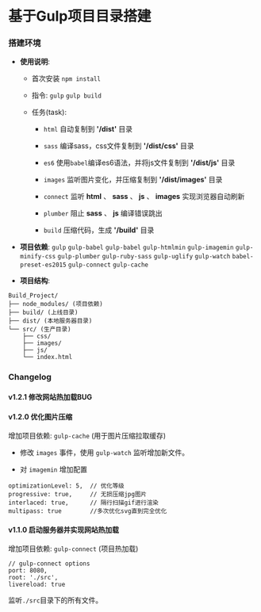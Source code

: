 # 基于Gulp项目目录搭建

### 搭建环境

- **使用说明**:

  - 首次安装 `npm install`

  - 指令: `gulp` `gulp build`

  - 任务(task):

    - `html` 自动复制到 **'/dist'** 目录

    - `sass` 编译sass，css文件复制到 **'/dist/css'** 目录

    - `es6` 使用`babel`编译es6语法，并将js文件复制到 **'/dist/js'** 目录

    - `images` 监听图片变化，并压缩复制到 **'/dist/images'** 目录

    - `connect` 监听 **html** 、 **sass** 、 **js** 、 **images** 实现浏览器自动刷新

    - `plumber` 阻止 **sass** 、 **js** 编译错误跳出

    - `build` 压缩代码，生成 **'/build'** 目录

- **项目依赖**:
`gulp` `gulp-babel` `gulp-babel` `gulp-htmlmin` `gulp-imagemin` `gulp-minify-css` `gulp-plumber` `gulp-ruby-sass` `gulp-uglify` `gulp-watch` `babel-preset-es2015` `gulp-connect` `gulp-cache`

- **项目结构**:

```
Build_Project/
├── node_modules/ (项目依赖)
├── build/ (上线目录)
├── dist/ (本地服务器目录)
└── src/ (生产目录)
    ├── css/
    ├── images/
    ├── js/
    └── index.html
```

### Changelog

#### v1.2.1  修改网站热加载BUG

#### v1.2.0  优化图片压缩

增加项目依赖: `gulp-cache` (用于图片压缩拉取缓存)

- 修改 `images` 事件，使用 `gulp-watch` 监听增加新文件。

- 对 `imagemin` 增加配置

```
optimizationLevel: 5,  // 优化等级
progressive: true,     // 无损压缩jpg图片
interlaced: true,      // 隔行扫描gif进行渲染
multipass: true        //多次优化svg直到完全优化
```

#### v1.1.0  启动服务器并实现网站热加载

增加项目依赖: `gulp-connect` (项目热加载)

```
// gulp-connect options
port: 8080,
root: './src',
livereload: true
```

监听`./src`目录下的所有文件。
